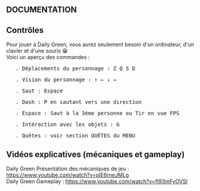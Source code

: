 ## DOCUMENTATION

## Contrôles

Pour jouer à Daily Green, vous aurez seulement besoin d'un ordinateur, d'un clavier et d'une souris 😁 <br>
Voici un aperçu des commandes : <br>
<pre>   . Déplacements du personnage : Z Q S D <br></pre>
<pre>   . Vision du personnage : ↑ ← ↓ → <br></pre>
<pre>   . Saut : Espace <br></pre>
<pre>   . Dash : P en sautant vers une direction <br></pre>
<pre>   . Espace : Saut à la 3ème personne ou Tir en vue FPS <br></pre>
<pre>   . Intéraction avec les objets : G <br></pre>
<pre>   . Quêtes : voir section QUÊTES du MENU <br></pre>


## Vidéos explicatives (mécaniques et gameplay)

Daily Green Présentation des mécaniques de jeu : https://www.youtube.com/watch?v=plE6rneJMLg <br>
Daily Green Gameplay : https://www.youtube.com/watch?v=fI93mFyOVSI <br>